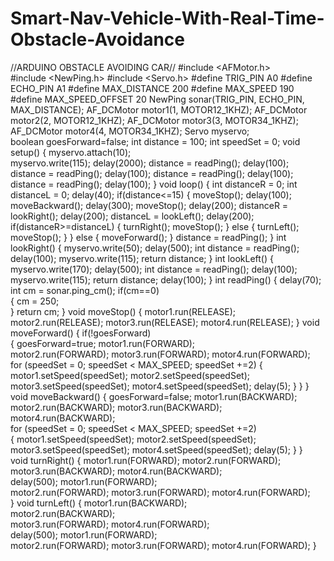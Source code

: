 # Smart-Nav-Vehicle-With-Real-Time-Obstacle-Avoidance
//ARDUINO OBSTACLE AVOIDING CAR//
#include <AFMotor.h>  
#include <NewPing.h>
#include <Servo.h> 
#define TRIG_PIN A0 
#define ECHO_PIN A1 
#define MAX_DISTANCE 200 
#define MAX_SPEED 190 
#define MAX_SPEED_OFFSET 20
NewPing sonar(TRIG_PIN, ECHO_PIN, MAX_DISTANCE); 
AF_DCMotor motor1(1, MOTOR12_1KHZ); 
AF_DCMotor motor2(2, MOTOR12_1KHZ);
AF_DCMotor motor3(3, MOTOR34_1KHZ);
AF_DCMotor motor4(4, MOTOR34_1KHZ);
Servo myservo;   
boolean goesForward=false;
int distance = 100;
int speedSet = 0;
void setup() 
{
  myservo.attach(10);  
  myservo.write(115); 
  delay(2000);
  distance = readPing();
  delay(100);
  distance = readPing();
  delay(100);
  distance = readPing();
  delay(100);
  distance = readPing();
  delay(100);
}
void loop()
{
 int distanceR = 0;
 int distanceL =  0;
 delay(40);
 if(distance<=15)
{
  moveStop();
  delay(100);
  moveBackward();
  delay(300);
  moveStop();
  delay(200);
  distanceR = lookRight();
  delay(200);
  distanceL = lookLeft();
  delay(200);
  if(distanceR>=distanceL)
{
    turnRight();
    moveStop();
}
  else
{
    turnLeft();
    moveStop();
}
  }
 else 
{
  moveForward(); 
}
 distance = readPing(); 
}
int lookRight() 
{
    myservo.write(50); 
    delay(500);
    int distance = readPing();
    delay(100);
    myservo.write(115); 
    return distance; 
}
int lookLeft() 
{
    myservo.write(170); 
    delay(500);
    int distance = readPing();
    delay(100);
    myservo.write(115); 
    return distance;
    delay(100); 
}
int readPing() 
{ 
  delay(70);
  int cm = sonar.ping_cm();
  if(cm==0)  
{
    cm = 250;  
}
  return cm; 
}
void moveStop() 
{
  motor1.run(RELEASE); 
  motor2.run(RELEASE);
  motor3.run(RELEASE);
  motor4.run(RELEASE); 
} 
void moveForward() 
{
 if(!goesForward)  
{
    goesForward=true;
    motor1.run(FORWARD);      
    motor2.run(FORWARD);
    motor3.run(FORWARD); 
    motor4.run(FORWARD);     
   for (speedSet = 0; speedSet < MAX_SPEED; speedSet +=2) 
{
    motor1.setSpeed(speedSet);
    motor2.setSpeed(speedSet);
    motor3.setSpeed(speedSet);
    motor4.setSpeed(speedSet);
    delay(5); 
}
  }
}
void moveBackward() 
{
    goesForward=false;
    motor1.run(BACKWARD);      
    motor2.run(BACKWARD);
    motor3.run(BACKWARD);
    motor4.run(BACKWARD);  
  for (speedSet = 0; speedSet < MAX_SPEED; speedSet +=2)   
{
    motor1.setSpeed(speedSet);
    motor2.setSpeed(speedSet);
    motor3.setSpeed(speedSet);
    motor4.setSpeed(speedSet);
    delay(5); 
}
}  
void turnRight() 
{
  motor1.run(FORWARD);
  motor2.run(FORWARD);
  motor3.run(BACKWARD);
  motor4.run(BACKWARD);     
  delay(500);
  motor1.run(FORWARD);      
  motor2.run(FORWARD);
  motor3.run(FORWARD);
  motor4.run(FORWARD);  
} 
void turnLeft() 
{
  motor1.run(BACKWARD);     
  motor2.run(BACKWARD);  
  motor3.run(FORWARD);
  motor4.run(FORWARD);   
  delay(500);
  motor1.run(FORWARD);     
  motor2.run(FORWARD);
  motor3.run(FORWARD);
  motor4.run(FORWARD);
}
